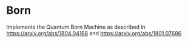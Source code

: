 # Born

Implements the Quantum Born Machine as described in https://arxiv.org/abs/1804.04168 and https://arxiv.org/abs/1801.07686

